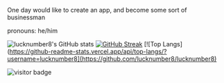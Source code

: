 One day would like to create an app, and become some sort of businessman

pronouns: he/him



![lucknumber8's GitHub stats](https://github-readme-stats.vercel.app/api?username=lucknumber8&show_icons=true&theme=dark)
[![GitHub Streak](https://github-readme-streak-stats.herokuapp.com/?user=lucknumber8&theme=dark)](https://git.io/streak-stats)
[![Top Langs](https://github-readme-stats.vercel.app/api/top-langs/?username=lucknumber8](https://github.com/lucknumber8/lucknumber8)


![visitor badge](https://visitor-badge.glitch.me/badge?page_id=lucknumber8.lucknumber8)


